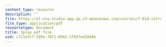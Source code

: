 ```yaml
---
content_type: resource
description: ''
file: https://ol-ocw-studio-app-qa.s3.amazonaws.com/courses/7-014-introductory-biology-spring-2005/c711e7c7595e7b7105611f937ed1840e_3zJI3dYB7gc.pdf
file_type: application/pdf
resourcetype: Document
title: 3play pdf file
uid: c711e7c7-595e-7b71-0561-1f937ed1840e
---
```

